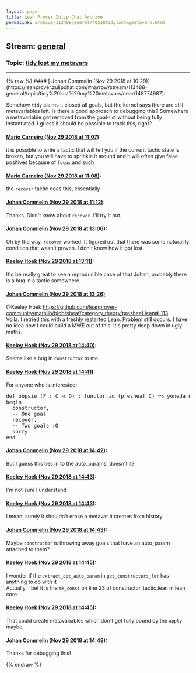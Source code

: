 ```yaml
---
layout: page
title: Lean Prover Zulip Chat Archive 
permalink: archive/113488general/40518tidylostmymetavars.html
---
```


## Stream: [general](https://leanprover-community.github.io/archive/113488general/index.html)
### Topic: [tidy lost my metavars](https://leanprover-community.github.io/archive/113488general/40518tidylostmymetavars.html)

---

<base href="https://leanprover.zulipchat.com">
{% raw %}
#### [ Johan Commelin (Nov 29 2018 at 10:29)](https://leanprover.zulipchat.com/#narrow/stream/113488-general/topic/tidy%20lost%20my%20metavars/near/148774987):
<p>Somehow <code>tidy</code> claims it closed all goals, but the kernel says there are still metavariables left. Is there a good approach to debugging this? Somewhere a metavariable got removed from the goal-list without being fully instantiated. I guess it should be possible to track this, right?</p>

#### [ Mario Carneiro (Nov 29 2018 at 11:07)](https://leanprover.zulipchat.com/#narrow/stream/113488-general/topic/tidy%20lost%20my%20metavars/near/148776730):
<p>it is possible to write a tactic that will tell you if the current tactic state is broken, but you will have to sprinkle it around and it will often give false positives because of <code>focus</code> and such</p>

#### [ Mario Carneiro (Nov 29 2018 at 11:08)](https://leanprover.zulipchat.com/#narrow/stream/113488-general/topic/tidy%20lost%20my%20metavars/near/148776794):
<p>the <code>recover</code> tactic does this, essentially</p>

#### [ Johan Commelin (Nov 29 2018 at 11:12)](https://leanprover.zulipchat.com/#narrow/stream/113488-general/topic/tidy%20lost%20my%20metavars/near/148776998):
<p>Thanks. Didn't know about <code>recover</code>. I'll try it out.</p>

#### [ Johan Commelin (Nov 29 2018 at 13:06)](https://leanprover.zulipchat.com/#narrow/stream/113488-general/topic/tidy%20lost%20my%20metavars/near/148782330):
<p>Oh by the way, <code>recover</code> worked. It figured out that there was some naturality condition that wasn't proven. I don't know how it got lost.</p>

#### [ Keeley Hoek (Nov 29 2018 at 13:11)](https://leanprover.zulipchat.com/#narrow/stream/113488-general/topic/tidy%20lost%20my%20metavars/near/148782541):
<p>It'd be really great to see a reproducible case of that Johan, probably there is a bug in a tactic somewhere</p>

#### [ Johan Commelin (Nov 29 2018 at 13:26)](https://leanprover.zulipchat.com/#narrow/stream/113488-general/topic/tidy%20lost%20my%20metavars/near/148783366):
<p><span class="user-mention" data-user-id="110111">@Keeley Hoek</span> <a href="https://github.com/leanprover-community/mathlib/blob/sheaf/category_theory/presheaf.lean#L113" target="_blank" title="https://github.com/leanprover-community/mathlib/blob/sheaf/category_theory/presheaf.lean#L113">https://github.com/leanprover-community/mathlib/blob/sheaf/category_theory/presheaf.lean#L113</a><br>
Voila. I retried this with a freshly restarted Lean. Problem still occurs. I have no idea how I could build a MWE out of this. It's pretty deep down in ugly maths.</p>

#### [ Keeley Hoek (Nov 29 2018 at 14:40)](https://leanprover.zulipchat.com/#narrow/stream/113488-general/topic/tidy%20lost%20my%20metavars/near/148786857):
<p>Seems like a bug in <code>constructor</code> to me</p>

#### [ Keeley Hoek (Nov 29 2018 at 14:41)](https://leanprover.zulipchat.com/#narrow/stream/113488-general/topic/tidy%20lost%20my%20metavars/near/148786936):
<p>For anyone who is interested:</p>
<div class="codehilite"><pre><span></span><span class="n">def</span> <span class="n">oopsie</span> <span class="o">(</span><span class="n">F</span> <span class="o">:</span> <span class="n">C</span> <span class="err">⥤</span> <span class="n">D</span><span class="o">)</span> <span class="o">:</span> <span class="n">functor</span><span class="bp">.</span><span class="n">id</span> <span class="o">(</span><span class="n">presheaf</span> <span class="n">C</span><span class="o">)</span> <span class="err">⟹</span> <span class="n">yoneda_extension</span> <span class="n">F</span> <span class="err">⋙</span> <span class="n">restricted_yoneda</span> <span class="n">F</span> <span class="o">:=</span>
<span class="k">begin</span>
  <span class="n">constructor</span><span class="o">,</span>
  <span class="c1">-- One goal</span>
  <span class="n">recover</span><span class="o">,</span>
  <span class="c1">-- Two goals :O</span>
  <span class="n">sorry</span>
<span class="kn">end</span>
</pre></div>

#### [ Johan Commelin (Nov 29 2018 at 14:42)](https://leanprover.zulipchat.com/#narrow/stream/113488-general/topic/tidy%20lost%20my%20metavars/near/148786989):
<p>But I guess this ties in to the auto_params, doesn't it?</p>

#### [ Keeley Hoek (Nov 29 2018 at 14:43)](https://leanprover.zulipchat.com/#narrow/stream/113488-general/topic/tidy%20lost%20my%20metavars/near/148787002):
<p>I'm not sure I understand</p>

#### [ Keeley Hoek (Nov 29 2018 at 14:43)](https://leanprover.zulipchat.com/#narrow/stream/113488-general/topic/tidy%20lost%20my%20metavars/near/148787009):
<p>I mean, surely it shouldn't erase a metavar it creates from history</p>

#### [ Johan Commelin (Nov 29 2018 at 14:43)](https://leanprover.zulipchat.com/#narrow/stream/113488-general/topic/tidy%20lost%20my%20metavars/near/148787015):
<p>Maybe <code>constructor</code> is throwing away goals that have an auto_param attached to them?</p>

#### [ Keeley Hoek (Nov 29 2018 at 14:45)](https://leanprover.zulipchat.com/#narrow/stream/113488-general/topic/tidy%20lost%20my%20metavars/near/148787126):
<p>I wonder if the <code>extract_opt_auto_param</code> in <code>get_constructors_for</code> has anything to do with it<br>
Actually, I bet it is the <code>mk_const</code> on line 23 of constructor_tactic.lean in lean core</p>

#### [ Keeley Hoek (Nov 29 2018 at 14:45)](https://leanprover.zulipchat.com/#narrow/stream/113488-general/topic/tidy%20lost%20my%20metavars/near/148787138):
<p>That could create metavariables which don't get fully bound by the <code>apply</code> maybe</p>

#### [ Johan Commelin (Nov 29 2018 at 14:48)](https://leanprover.zulipchat.com/#narrow/stream/113488-general/topic/tidy%20lost%20my%20metavars/near/148787258):
<p>Thanks for debugging this!</p>


{% endraw %}
